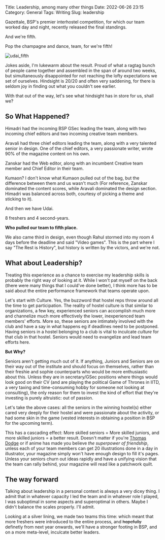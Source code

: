 Title: Leadership, among many other things
Date: 2022-06-26 23:15
Category: General
Tags: Writing
Slug: leadership

Gazettale, BSP's premier interhostel competition, for which our team worked day and night, recently released the final standings.

And we're fifth.

Pop the champagne and dance, team, for we're fifth!

![udai_fifth](https://aniruddhadeb.com/articles/2022/res/udai_fifth.jpeg)

Jokes aside, I'm lukewarm about the result. Proud of what a ragtag bunch of people came together and assembled in the span of around two weeks, but simultaneously disappointed for not reaching the lofty expectations we set of ourselves. Hindsight is 20/20 and often very saddening, for there is seldom joy in finding out what you couldn't see earlier.

With that out of the way, let's see what hindsight has in store for us, shall we?

## So What Happened?

Himadri had the incoming BSP GSec leading the team, along with two incoming chief editors and two incoming creative team members.

Aravali had three chief editors leading the team, along with a very talented senior in design. One of the chief editors, a very passionate writer, wrote 90% of the magazine content on his own.

Zanskar had the Web editor, along with an incumbent Creative team member and Chief Editor in their team.

Kumaon? I don't know what Kumaon pulled out of the bag, but the difference between them and us wasn't much (For reference, Zanskar dominated the content scores, while Aravali dominated the design section. Himadri was balanced across both, courtesy of picking a theme and sticking to it).

And then we have Udai.

8 freshers and 4 second-years.

**Who pulled our team to fifth place.**

We also came third in design, even though Rahul stormed into my room 4 days before the deadline and said "Video games". This is the part where I say "The Rest is History", but history is written by the victors, and we're not.

## What about Leadership?

Treating this experience as a chance to exercise my leadership skills is probably the right way of looking at it. While I won't pat myself on the back (there were many things that I could've done better), I think more has to be said about the entire performance framework that teams operate upon. 

Let's start with Culture. Yes, the buzzword that hostel reps throw around all the time to get participation. The reality of hostel culture is that similar to organizations, a few key, experienced seniors can accomplish much more and channelize much more effectively the lower, inexperienced team members' efforts. More so, these seniors are intimately involved with the club and have a say in what happens eg if deadlines need to be postponed. Having seniors in a hostel belonging to a club is vital to inculcate _culture_ for that club in that hostel. Seniors would need to evangelize and lead team efforts here.

**But Why?**

Seniors aren't getting much out of it. If anything, Juniors and Seniors are on their way out of the institute and should focus on themselves, rather than their freshie and sophie counterparts who would be more enthusiastic about this. Unless they are in secretary/GSec positions where things would look good on their CV (and are playing the political Game of Thrones in IITD, a very taxing and time-consuming hobby for someone not looking at consulting), the only reason for them to invest the kind of effort that they're investing is purely altruistic: out of passion.

Let's take the above cases: all the seniors in the winning hostel(s) either cared very deeply for their hostel and were passionate about the activity, or had some skin in the game (vested interests in obtaining a position in BSP for the upcoming term). 

This has a cascading effect: More skilled seniors = More skilled juniors, and more skilled juniors = a better result. Doesn't matter if you're [Thomas Dodge](https://en.wikipedia.org/wiki/Down_Periscope) or if anime has made you believe _the superpower of friendship_, unless each of your team members can get 20 illustrations done in a day in illustrator, your magazine simply won't have enough design to fill it's pages. Unless your seniors churn out ideas rapidly and have a unifying vision that the team can rally behind, your magazine will read like a patchwork quilt. 

## The way forward 

Talking about leadership in a personal context is always a very dicey thing. I admit that in whatever capacity I led the team and in whatever role I played, I was suboptimal in some aspects and superoptimal in others. Maybe I didn't balance the scales properly. I'll admit.

Looking at a silver lining, we made two teams this time: which meant that more freshers were introduced to the entire process, and <strike>hopefully</strike> definetly from next year onwards, we'll have a stronger footing in BSP, and on a more meta-level, inculcate better leaders.

